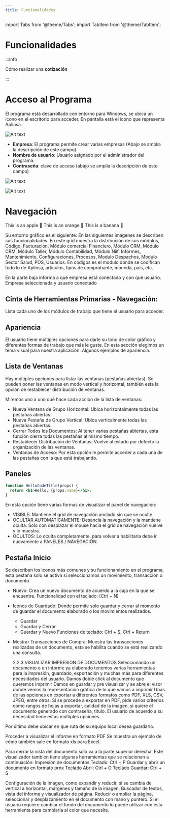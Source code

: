 ```yaml
---
title: Funcionalidades
---
```


import Tabs from '@theme/Tabs';
import TabItem from '@theme/TabItem';

# Funcionalidades

:::info

Cómo realizar una **cotización**

:::

# Acceso al Programa

El programa está desarrollado con entorno para Windows, se ubica un icono en el escritorio para acceder.
En pantalla está el icono que representa Aplinsa.

![Alt text](image.png)

- **Empresa**: El programa permite crear varias empresas (Abajo se amplía la descripción de este campo)
- **Nombre de usuario**: Usuario asignado por el administrador del programa.
- **Contraseña**: clave de acceso (abajo se amplía la descripción de este campo)

![Alt text](image-1.png)

![Alt text](image-2.png)

# Navegación

<Tabs>
  <TabItem value="apple" label="Apple" default>
    This is an apple 🍎
  </TabItem>
  <TabItem value="orange" label="Orange">
    This is an orange 🍊
  </TabItem>
  <TabItem value="banana" label="Banana">
    This is a banana 🍌
  </TabItem>
</Tabs>

<br/>

Su entorno gráfico es el siguiente:
En las siguientes imágenes se describen sus funcionalidades.
En este grid muestra la distribución de sus módulos, Código, Facturación, Módulo comercial
Financiero, Módulo CRM, Módulo CRM, Módulo Taller, Módulo Contabilidad, Módulo Niif,
Informes, Mantenimiento, Configuraciones, Procesos, Modulo Despachos, Modulo Sector Salud,
POS, Usuarios.
En codigos es el modulo donde se codifican todo lo de Aplinsa, articulos, tipos de comprobante,
moneda, pais, etc.

En la parte baja informa a qué empresa está conectado y con qué usuario.
Empresa seleccionada y usuario conectado

## Cinta de Herramientas Primarias - Navegación:

Lista cada uno de los módulos de trabajo que tiene el usuario para acceder.

## Apariencia

El usuario tiene múltiples opciones para darle su tono de color gráfico y diferentes formas de
trabajo que más le guste.
En esta sección elegimos un tema visual para nuestra aplicación.
Algunos ejemplos de apariencia.

## Lista de Ventanas

Hay múltiples opciones para listar las ventanas (pestañas abiertas).
Se pueden poner las ventanas en modo vertical y horizontal, también esta la opción de restablecer
distribución de ventanas.

Miremos uno a uno qué hace cada acción de la lista de ventanas:

- Nueva Ventana de Grupo Horizontal: Ubica horizontalmente todas las pestañas abiertas.
- Nueva Pestaña de Grupo Vertical: Ubica verticalmente todas las pestañas abiertas.
- Cerrar Todos los Documentos: Al tener varias pestañas abiertas, esta función cierra todas las pestañas al mismo tiempo.
- Restablecer Distribución de Ventanas: Vuelve al estado por defecto la organización de las ventanas.
- Ventanas de Acceso: Por esta opción le permite acceder a cada una de las pestañas con la que está trabajando.

## Paneles

```jsx title="/src/components/HelloCodeTitle.js"
function HelloCodeTitle(props) {
  return <h1>Hello, {props.name}</h1>;
}
```

En esta opción tiene varias formas de visualizar el panel de navegación:

- VISIBLE: Mantiene el grid de navegación anclado sin que se oculte.
- OCULTAR AUTOMATICAMENTE: Desancla la navegación y la mantiene oculta. Solo con desplazar el mouse hacia el grid de navegación vuelve y lo muestra.
- OCULTOS: Lo oculta completamente, para volver a habilitarla debe ir nuevamente a PANELES / NAVEGACIÓN.

## Pestaña Inicio

Se describen los iconos más comunes y su funcionamiento en el programa, esta pestaña solo se
activa si seleccionamos un movimiento, transacción o documento.

- Nuevo: Crea un nuevo documento de acuerdo a la caja en la que se encuentre. Funcionalidad con el teclado: (Ctrl + N)
- Iconos de Guardado: Donde permite solo guardar y cerrar al momento de guardar el documento elaborado o los movimientos realizados.
  - Guardar
  - Guardar y Cerrar
  - Guardar y Nuevo
    Funciones de teclado: Ctrl + S, Ctrl + Return
- Mostrar Transacciones de Compra: Muestra las transacciones realizadas de un documento, esta se habilita cuando se está realizando una consulta.

  2.2.3
  VISUALIZAR IMPRESION DE DOCUMENTOS
  Seleccionando un documento o un informe ya elaborado tenemos varias herramientas para la
  impresión, guardado, exportación y muchas más para diferentes necesidades del usuario.
  Damos doble click al documento que queremos imprimir
  Damos en guardar y pre visualizar y se abre el visor donde vemos la representación gráfica de lo
  que vamos a imprimir
  Unas de las opciones en exportar a diferentes formatos como PDF, XLS, CSV, JPEG, entre otros.
  Si se procede a exportar en PDF, pide varios criterios como rangos de hojas a exportar, calidad de
  la imagen, si quiere el documento generado con contraseña, titulo. El usuario de acuerdo a su
  necesidad tiene estas múltiples opciones.

Por último debe ubicar en que ruta de su equipo local desea guardarlo.

Proceder a visualizar el informe en formato PDF
Se muestra un ejemplo de cómo también sale en formato xls para Excel.

Para cerrar la vista del documento solo va a la parte superior derecha.
Este visualizador también tiene algunas herramientas que se relacionan a continuación:
Impresión de documentos
Teclado: Ctrl + P
Guardar y abrir un documento en formato prnx
Teclado Abril: Ctrl + O
Teclado Guardar: Ctrl + S

Configuración de la imagen, como expandir y reducir, si se cambia de vertical a horizontal,
márgenes y tamaño de la imagen.
Buscador de textos, vista del informe y visualizador de página.
Reducir o ampliar la página, seleccionar y desplazamiento en el documento con mano y puntero.
Si el usuario requiere cambiar el fondo del documento lo puede utilizar con esta herramienta para
cambiarla al color que necesite.
